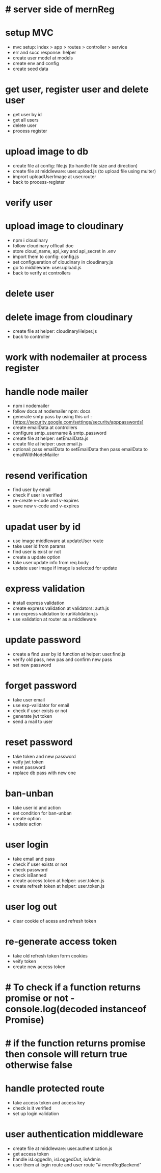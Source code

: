 # # server side of mernReg

# setup MVC

- mvc setup: index > app > routes > controller > service
- err and succ response: helper
- create user model at models
- create env and config
- create seed data

# get user, register user and delete user

- get user by id
- get all users
- delete user
- process register

# upload image to db

- create file at config: file.js (to handle file size and direction)
- create file at middleware: user.upload.js (to upload file using multer)
- imprort uploadUserImage at user.router
- back to process-register

# verify user

# upload image to cloudinary

- npm i cloudinary
- follow cloudinary officail doc
- store cloud_name, api_key and api_secret in .env
- import them to config: config.js
- set configueration of cloudinary in cloudinary.js
- go to middleware: user.upload.js
- back to verify at controllers

# delete user

# delete image from cloudinary

- create file at helper: cloudinaryHelper.js
- back to controller

# work with nodemailer at process register

# handle node mailer

- npm i nodemailer
- follow docs at nodemailer npm: docs
- generate smtp pass by using this url : [https://security.google.com/settings/security/apppasswords]
- create emailData at controllers
- configure smtp_username & smtp_password
- create file at helper: setEmailData.js
- create file at helper: user.email.js
- optional: pass emailData to setEmailData then pass emailData to emailWithNodeMaiiler

# resend verification

- find user by email
- check if user is verified
- re-create v-code and v-expires
- save new v-code and v-expires

# upadat user by id

- use image middleware at updateUser route
- take user id from params
- find user is exist or not
- create a update option
- take user update info from req.body
- update user image if image is selected for update

# express validation

- install express validation
- create express validation at validators: auth.js
- run express validation to runValidation.js
- use validation at router as a middleware

# update password

- create a find user by id function at helper: user.find.js
- verify old pass, new pas and confirm new pass
- set new password

# forget password

- take user email
- use exp-validator for email
- check if user exists or not
- generate jwt token
- send a mail to user

# reset password

- take token and new password
- veify jwt token
- reset password
- replace db pass with new one

# ban-unban

- take user id and action
- set condition for ban-unban
- create option
- update action

# user login

- take email and pass
- check if user exists or not
- check password
- check isBanned
- create access token at helper: user.token.js
- create refresh token at helper: user.token.js

# user log out

- clear cookie of acess and refresh token

# re-generate access token

- take old refresh token form cookies
- veify token
- create new access token

# # To check if a function returns promise or not - console.log(decoded instanceof Promise)

# # if the function returns promise then console will return true otherwise false

# handle protected route

- take access token and access key
- check is it verified
- set up login validation

# user authentication middleware

- create file at middleware: user.authentication.js
- get access token
- handle isLoggedIn, isLoggedOut, isAdmin
- user them at login route and user route
  "# mernRegBackend"

